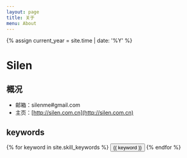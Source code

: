 ```yaml
---
layout: page
title: 关于
menu: About
---
```

{% assign current_year = site.time | date: '%Y' %}

Silen
===

## 概况

- 邮箱：silenme#gmail.com
- 主页：[http://silen.com.cn](http://silen.com.cn)

## keywords
<div class="btn-inline">
{% for keyword in site.skill_keywords %} <button class="btn btn-outline" type="button">{{ keyword }}</button> {% endfor %}
</div>
